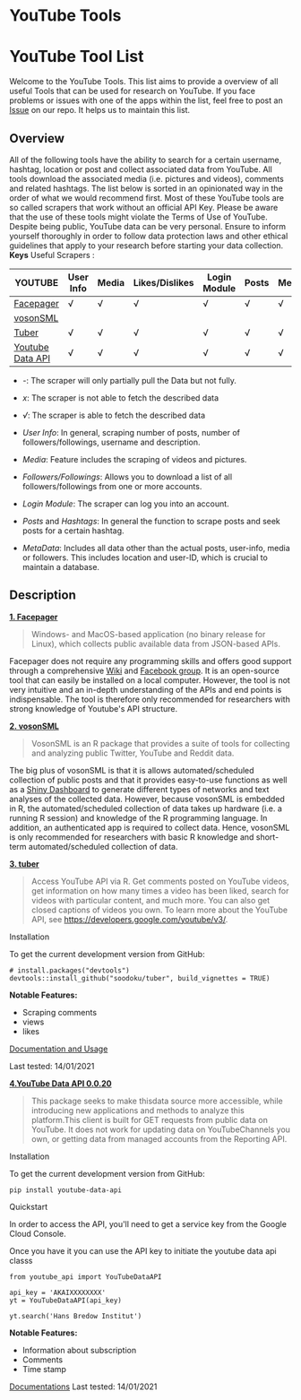 # YouTube Tools

# YouTube Tool List


Welcome to the YouTube Tools. 
This list aims to provide a overview of all useful Tools that can be used for research on YouTube. If you face problems or issues with one of the apps within the list, feel free to post an [Issue](https://github.com/Leibniz-HBI/Social-Media-Observatory/issues) on our repo. It helps us to maintain this list. 
## Overview

All of the following tools have the ability to search for a certain username, hashtag, location or post and collect associated data from YouTube. All tools download the associated media (i.e. pictures and videos), comments and related hashtags. The list below is sorted in an opinionated way in the order of what we would recommend first.
Most of these YouTube tools are so called scrapers that work without an official API Key. Please be aware that the use of these tools might violate the Terms of Use of YouTube. Despite being public, YouTube data can be very personal. Ensure to inform yourself thoroughly in order to follow data protection laws and other ethical guidelines that apply to your research before starting your data collection.
**Keys**
Useful Scrapers : 

| YOUTUBE                                                                        | User Info | Media | Likes/Dislikes | Login Module | Posts | Metadata | Private feeds | API based |
| ------------------------------------------------------------------------------ | --------- | ----- | -------------- | ------------ | ----- | -------- | ------------- | --------- |
| [Facepager](https://github.com/strohne/Facepager)                              | √         | √     | √              | √            | √     | √        | x             | √         |
| [vosonSML](http://vosonlab.net/SocialMediaLab)                                 |           |       |                |              |       |          |               |           |
| [Tuber](https://cran.r-project.org/web/packages/tuber/vignettes/tuber-ex.html) | √         | √     | √              | √            | √     | √        |               | √         |
| [Youtube Data API](https://developers.google.com/youtube/v3)                   | √         | √     | √              | √            | √     | √        |               | √         |

* _-_: The scraper will only partially pull the Data but not fully.<br>
* _x_: The scraper is not able to fetch the described data <br>
* _√_: The scraper is able to fetch the described data

* _User Info_: In general, scraping number of posts, number of followers/followings, username and description. 
* _Media_: Feature includes the scraping of videos and pictures. 
* _Followers/Followings_: Allows you to download a list of all followers/followings from one or more accounts. 
* _Login Module_: The scraper can log you into an account. 
* _Posts_ and _Hashtags_: In general the function to scrape posts and seek posts for a certain hashtag. 
* _MetaData_: Includes all data other than the actual posts, user-info, media or followers. This includes location and user-ID, which is crucial to maintain a database.

## Description

[**1. Facepager**](https://github.com/strohne/Facepager)
> Windows- and MacOS-based application (no binary release for Linux), which collects public available data from JSON-based APIs.

Facepager does not require any programming skills and offers good support through a comprehensive [Wiki](https://github.com/strohne/Facepager/wiki) and [Facebook group](https://www.facebook.com/groups/facepagerusers/). It is an open-source tool that can easily be installed on a local computer. However, the tool is not very intuitive and an in-depth understanding of the APIs and end points is indispensable. The tool is therefore only recommended for researchers with strong knowledge of Youtube's API structure.

[**2. vosonSML**](https://github.com/vosonlab/vosonSML)
> VosonSML is an R package that provides a suite of tools for collecting and analyzing public Twitter, YouTube and Reddit data.

The big plus of vosonSML is that it is allows automated/scheduled collection of public posts and that it provides easy-to-use functions as well as a [Shiny Dashboard](https://github.com/vosonlab/VOSONDash) to generate different types of networks and text analyses of the collected data. However, because vosonSML is embedded in R, the automated/scheduled collection of data takes up hardware (i.e. a running R session) and knowledge of the R programming language. In addition, an authenticated app is required to collect data. Hence, vosonSML is only recommended for researchers with basic R knowledge and short-term automated/scheduled collection of data.


[**3. tuber**](https://cran.r-project.org/web/packages/tuber/vignettes/tuber-ex.html)

> Access YouTube API via R. Get comments posted on YouTube videos, get information on how many times a video has been liked, search for videos with particular content, and much more. You can also get closed captions of videos you own. To learn more about the YouTube API, see https://developers.google.com/youtube/v3/.

Installation

To get the current development version from GitHub:

```
# install.packages("devtools")
devtools::install_github("soodoku/tuber", build_vignettes = TRUE)
```
**Notable Features:**
* Scraping comments 
* views 
* likes  

 [Documentation and Usage](https://cran.rstudio.com/web/packages/tuber/tuber.pdf)

Last tested: 14/01/2021

[**4.YouTube Data API 0.0.20**](https://pypi.org/project/youtube-data-api/)

> This package seeks to make thisdata source more accessible, while introducing new applications and methods to analyze this platform.This client is built for GET requests from public data on YouTube.  It does not work for updating data on YouTubeChannels you own, or getting data from managed accounts from the Reporting API.

Installation

To get the current development version from GitHub:

```
pip install youtube-data-api

```

Quickstart

In order to access the API, you'll need to get a service key from the Google Cloud Console.

Once you have it you can use the API key to initiate the youtube data api classs

```
from youtube_api import YouTubeDataAPI

api_key = 'AKAIXXXXXXXX'
yt = YouTubeDataAPI(api_key)

yt.search('Hans Bredow Institut')

```
**Notable Features:**
* Information about subscription
* Comments 
* Time stamp

 [Documentations](https://github.com/mabrownnyu/youtube-data-api)
Last tested: 14/01/2021

